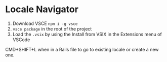 # Locale Navigator

1. Download VSCE `npm i -g vsce`
2. `vsce package` in the root of the project
3. Load the `.vsix` by using the Install from VSIX in the Extensions menu of VSCode

CMD+SHIFT+L when in a Rails file to go to existing locale or create a new one.
